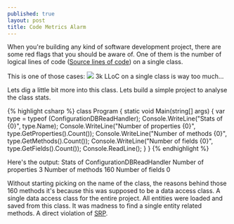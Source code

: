 ```yaml
---
published: true
layout: post
title: Code Metrics Alarm
---
```


When you're building any kind of software development project, there are some red flags that you should be aware of.
One of them is the number of logical lines of code ([Source lines of code](http://en.wikipedia.org/wiki/Source_lines_of_code)) on a single class.

This is one of those cases:
![](http://www.kspace.pt/images/blog/CodeMEtrics_zps86d35f60.PNG)
3k LLoC on a single class is way too much... 

Lets dig a little bit more into this class. Lets build a simple project to analyse the class stats.

{% highlight csharp %}
    class Program
    {
        static void Main(string[] args)
        {
            var type = typeof (ConfigurationDBReadHandler);
            Console.WriteLine("Stats of {0}", type.Name);
            Console.WriteLine("Number of properties {0}", type.GetProperties().Count());
            Console.WriteLine("Number of methods {0}", type.GetMethods().Count());
            Console.WriteLine("Number of fields {0}", type.GetFields().Count());
            Console.ReadLine();
        }
    }
{% endhighlight %}

Here's the output:
    Stats of ConfigurationDBReadHandler
    Number of properties 3
    Number of methods 160
    Number of fields 0

Without starting picking on the name of the class, the reasons behind those 160 methods it's because this was supposed to be a data access class. A single data access class for the entire project. All entities were loaded and saved from this class. It was madness to find a single entity related methods.
A direct violation of [SRP](http://en.wikipedia.org/wiki/Single_responsibility_principle).
